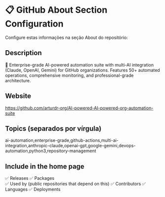 # 📋 GitHub About Section Configuration

Configure estas informações na seção About do repositório:

## Description
🤖 Enterprise-grade AI-powered automation suite with multi-AI integration (Claude, OpenAI, Gemini) for GitHub organizations. Features 50+ automated operations, comprehensive monitoring, and professional-grade architecture.

## Website  
https://github.com/arturdr-org/AI-powered-AI-powered-org-automation-suite

## Topics (separados por vírgula)
ai-automation,enterprise-grade,github-actions,multi-ai-integration,anthropic-claude,openai-gpt,google-gemini,devops-automation,python3,repository-management

## Include in the home page
✅ Releases
✅ Packages  
✅ Used by (public repositories that depend on this)
✅ Contributors
✅ Languages
✅ Deployments
